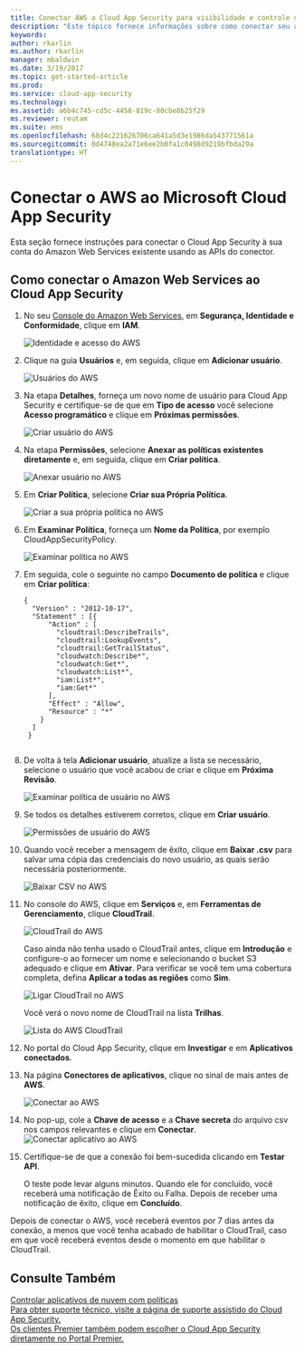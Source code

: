 ```yaml
---
title: Conectar AWS a Cloud App Security para visibilidade e controle de uso | Microsoft Docs
description: "Este tópico fornece informações sobre como conectar seu aplicativo do AWS ao Cloud App Security usando o conector de API."
keywords: 
author: rkarlin
ms.author: rkarlin
manager: mbaldwin
ms.date: 3/19/2017
ms.topic: get-started-article
ms.prod: 
ms.service: cloud-app-security
ms.technology: 
ms.assetid: a6b4c745-cd5c-4458-819c-80cbe8b25f29
ms.reviewer: reutam
ms.suite: ems
ms.openlocfilehash: 68d4c221626706ca641a5d3e1986da543771561a
ms.sourcegitcommit: 0d4748ea2a71e6ee2b0fa1c0498d9219bfbda29a
translationtype: HT
---
```

# <a name="connect-aws-to-microsoft-cloud-app-security"></a>Conectar o AWS ao Microsoft Cloud App Security
Esta seção fornece instruções para conectar o Cloud App Security à sua conta do Amazon Web Services existente usando as APIs do conector.  
  
## <a name="how-to-connect-amazon-web-services-to-cloud-app-security"></a>Como conectar o Amazon Web Services ao Cloud App Security  
  
1.  No seu [Console do Amazon Web Services](https://console.aws.amazon.com/), em **Segurança, Identidade e Conformidade**, clique em **IAM**.  
  
     ![Identidade e acesso do AWS](./media/aws-identity-and-access.png "aws identity and access")  
  
2.  Clique na guia **Usuários** e, em seguida, clique em **Adicionar usuário**.  
  
     ![Usuários do AWS](./media/aws-users.png "aws users")      
  
4.  Na etapa **Detalhes**, forneça um novo nome de usuário para Cloud App Security e certifique-se de que em **Tipo de acesso** você selecione **Acesso programático** e clique em **Próximas permissões**.  

     ![Criar usuário do AWS](./media/aws-create-user.png "AWS create user")

5. Na etapa **Permissões**, selecione **Anexar as políticas existentes diretamente** e, em seguida, clique em **Criar política**.

   ![Anexar usuário no AWS](./media/aws-attach-user-policy.png "Anexar política existente no AWS")

6.  Em **Criar Política**, selecione **Criar sua Própria Política**.
 
    ![Criar a sua própria política no AWS](./media/aws-create-own-policy.png "Criar política no AWS")
 
7.  Em **Examinar Política**, forneça um **Nome da Política**, por exemplo CloudAppSecurityPolicy.

    ![Examinar política no AWS](./media/aws-review-policy.png "AWS review policy")

8. Em seguida, cole o seguinte no campo **Documento de política** e clique em **Criar política**:
  
    ```     
    {  
      "Version" : "2012-10-17",  
      "Statement" : [{  
          "Action" : [  
            "cloudtrail:DescribeTrails",  
            "cloudtrail:LookupEvents",  
            "cloudtrail:GetTrailStatus",  
            "cloudwatch:Describe*",  
            "cloudwatch:Get*",  
            "cloudwatch:List*",  
            "iam:List*",  
            "iam:Get*"  
          ],  
          "Effect" : "Allow",  
          "Resource" : "*"  
        }  
      ]  
     }  
  
    ```  
  
9. De volta à tela **Adicionar usuário**, atualize a lista se necessário, selecione o usuário que você acabou de criar e clique em **Próxima Revisão**.

   ![Examinar política de usuário no AWS](./media/aws-review-user.png "Examinar usuário no AWS")

10. Se todos os detalhes estiverem corretos, clique em **Criar usuário**.

    ![Permissões de usuário do AWS](./media/aws-user-permissions.png "Examinar permissões de usuário do AWS")

11. Quando você receber a mensagem de êxito, clique em **Baixar .csv** para salvar uma cópia das credenciais do novo usuário, as quais serão necessária posteriormente.  

    ![Baixar CSV no AWS](./media/aws-download-csv.png "AWS download csv")
  
10. No console do AWS, clique em **Serviços** e, em **Ferramentas de Gerenciamento**, clique **CloudTrail**.  
  
     ![CloudTrail do AWS](./media/aws-cloudtrail.png "aws cloudtrail")  
  
    Caso ainda não tenha usado o CloudTrail antes, clique em **Introdução** e configure-o ao fornecer um nome e selecionando o bucket S3 adequado e clique em **Ativar**. Para verificar se você tem uma cobertura completa, defina **Aplicar a todas as regiões** como **Sim**.
  
       ![Ligar CloudTrail no AWS](./media/aws-turnon-cloudtrail.png "AWS turn on CloudTrail")
  
    Você verá o novo nome de CloudTrail na lista **Trilhas**.
    
      ![Lista do AWS CloudTrail](./media/aws-cloudtrail-list.png "Lista do AWS CloudTrail")
  
11. No portal do Cloud App Security, clique em **Investigar** e em **Aplicativos conectados**.  
  
12. Na página **Conectores de aplicativos**, clique no sinal de mais antes de **AWS**.  
  
     ![Conectar ao AWS](./media/connect-aws.png "connect AWS")  
  
13. No pop-up, cole a **Chave de acesso** e a **Chave secreta** do arquivo csv nos campos relevantes e clique em **Conectar**.  
   ![Conectar aplicativo ao AWS](./media/aws-connect-app.png "AWS connect app") 
  
14. Certifique-se de que a conexão foi bem-sucedida clicando em **Testar API**.  
  
     O teste pode levar alguns minutos. Quando ele for concluído, você receberá uma notificação de Êxito ou Falha. Depois de receber uma notificação de êxito, clique em **Concluído**.  
  
Depois de conectar o AWS, você receberá eventos por 7 dias antes da conexão, a menos que você tenha acabado de habilitar o CloudTrail, caso em que você receberá eventos desde o momento em que habilitar o CloudTrail.
  
## <a name="see-also"></a>Consulte Também  
[Controlar aplicativos de nuvem com políticas](control-cloud-apps-with-policies.md)   
[Para obter suporte técnico, visite a página de suporte assistido do Cloud App Security.](http://support.microsoft.com/oas/default.aspx?prid=16031)   
[Os clientes Premier também podem escolher o Cloud App Security diretamente no Portal Premier.](https://premier.microsoft.com/)  
  
  